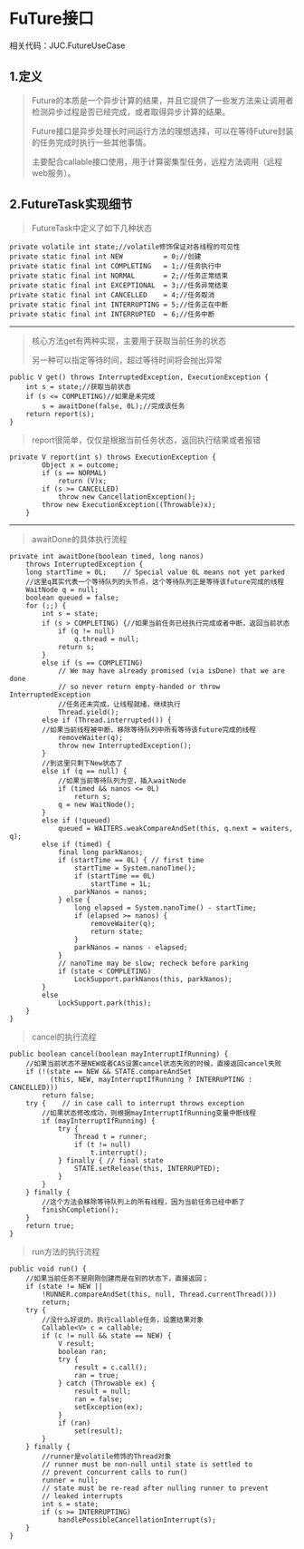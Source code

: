 ﻿# FuTure接口

相关代码：JUC.FutureUseCase

**1.定义**
--------

> Future的本质是一个异步计算的结果，并且它提供了一些发方法来让调用者检测异步过程是否已经完成，或者取得异步计算的结果。
>
> Future接口是异步处理长时间运行方法的理想选择，可以在等待Future封装的任务完成时执行一些其他事情。
>
> 主要配合callable接口使用，用于计算密集型任务，远程方法调用（远程web服务）。

**2.FutureTask实现细节**
------------------

> FutureTask中定义了如下几种状态

    private volatile int state;//volatile修饰保证对各线程的可见性
    private static final int NEW          = 0;//创建
    private static final int COMPLETING   = 1;//任务执行中
    private static final int NORMAL       = 2;//任务正常结束
    private static final int EXCEPTIONAL  = 3;//任务异常结束
    private static final int CANCELLED    = 4;//任务取消
    private static final int INTERRUPTING = 5;//任务正在中断
    private static final int INTERRUPTED  = 6;//任务中断


----------

> 核心方法get有两种实现，主要用于获取当前任务的状态
>
> 另一种可以指定等待时间，超过等待时间将会抛出异常

    public V get() throws InterruptedException, ExecutionException {
        int s = state;//获取当前状态
        if (s <= COMPLETING)//如果是未完成
            s = awaitDone(false, 0L);//完成该任务
        return report(s);
    }

> report很简单，仅仅是根据当前任务状态，返回执行结果或者报错

    private V report(int s) throws ExecutionException {
            Object x = outcome;
            if (s == NORMAL)
                return (V)x;
            if (s >= CANCELLED)
                throw new CancellationException();
            throw new ExecutionException((Throwable)x);
        }

----------

> awaitDone的具体执行流程

    private int awaitDone(boolean timed, long nanos)
        throws InterruptedException {
        long startTime = 0L;    // Special value 0L means not yet parked
        //这里q其实代表一个等待队列的头节点，这个等待队列正是等待该future完成的线程
        WaitNode q = null;
        boolean queued = false;
        for (;;) {
            int s = state;
            if (s > COMPLETING) {//如果当前任务已经执行完成或者中断，返回当前状态
                if (q != null)
                    q.thread = null;
                return s;
            }
            else if (s == COMPLETING)
                // We may have already promised (via isDone) that we are done
                // so never return empty-handed or throw InterruptedException
                //任务还未完成，让线程就绪，继续执行
                Thread.yield();
            else if (Thread.interrupted()) {
            //如果当前线程被中断，移除等待队列中所有等待该future完成的线程
                removeWaiter(q);
                throw new InterruptedException();
            }
            //到这里只剩下New状态了
            else if (q == null) {
                //如果当前等待队列为空，插入waitNode
                if (timed && nanos <= 0L)
                    return s;
                q = new WaitNode();
            }
            else if (!queued)
                queued = WAITERS.weakCompareAndSet(this, q.next = waiters, q);
            else if (timed) {
                final long parkNanos;
                if (startTime == 0L) { // first time
                    startTime = System.nanoTime();
                    if (startTime == 0L)
                        startTime = 1L;
                    parkNanos = nanos;
                } else {
                    long elapsed = System.nanoTime() - startTime;
                    if (elapsed >= nanos) {
                        removeWaiter(q);
                        return state;
                    }
                    parkNanos = nanos - elapsed;
                }
                // nanoTime may be slow; recheck before parking
                if (state < COMPLETING)
                    LockSupport.parkNanos(this, parkNanos);
            }
            else
                LockSupport.park(this);
        }
    }

> cancel的执行流程

    public boolean cancel(boolean mayInterruptIfRunning) {
        //如果当前状态不是NEW或者CAS设置cancel状态失败的时候，直接返回cancel失败
        if (!(state == NEW && STATE.compareAndSet
              (this, NEW, mayInterruptIfRunning ? INTERRUPTING : CANCELLED)))
            return false;
        try {    // in case call to interrupt throws exception
            //如果状态修改成功，则根据mayInterruptIfRunning变量中断线程
            if (mayInterruptIfRunning) {
                try {
                    Thread t = runner;
                    if (t != null)
                        t.interrupt();
                } finally { // final state
                    STATE.setRelease(this, INTERRUPTED);
                }
            }
        } finally {
            //这个方法会移除等待队列上的所有线程，因为当前任务已经中断了
            finishCompletion();
        }
        return true;
    }

> run方法的执行流程

    public void run() {
        //如果当前任务不是刚刚创建而是在别的状态下，直接返回；
        if (state != NEW ||
            !RUNNER.compareAndSet(this, null, Thread.currentThread()))
            return;
        try {
            //没什么好说的，执行callable任务，设置结果对象
            Callable<V> c = callable;
            if (c != null && state == NEW) {
                V result;
                boolean ran;
                try {
                    result = c.call();
                    ran = true;
                } catch (Throwable ex) {
                    result = null;
                    ran = false;
                    setException(ex);
                }
                if (ran)
                    set(result);
            }
        } finally {
            //runner是volatile修饰的Thread对象
            // runner must be non-null until state is settled to
            // prevent concurrent calls to run()
            runner = null;
            // state must be re-read after nulling runner to prevent
            // leaked interrupts
            int s = state;
            if (s >= INTERRUPTING)
                handlePossibleCancellationInterrupt(s);
        }
    }